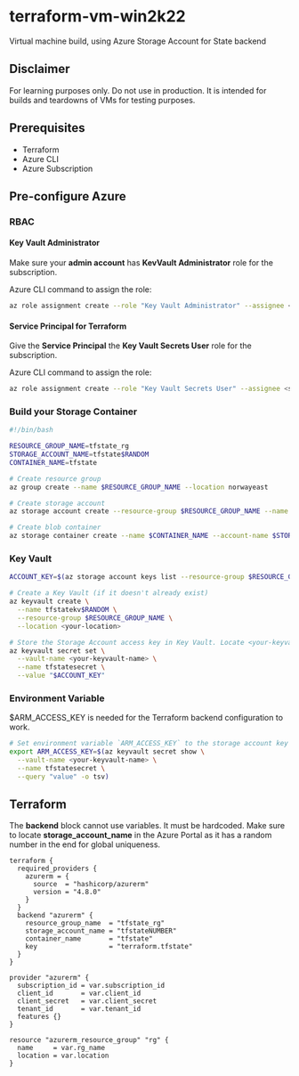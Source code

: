 # terraform-vm-win2k22

Virtual machine build, using Azure Storage Account for State backend

## Disclaimer

For learning purposes only. Do not use in production. It is intended for
builds and teardowns of VMs for testing purposes.

## Prerequisites

- Terraform
- Azure CLI
- Azure Subscription

## Pre-configure Azure

### RBAC

#### Key Vault Administrator

Make sure your **admin account** has **KevVault Administrator** role for the subscription.

Azure CLI command to assign the role:

```bash
az role assignment create --role "Key Vault Administrator" --assignee <your-email> --scope /subscriptions/<subscription-id>
```

#### Service Principal for Terraform

Give the **Service Principal** the **Key Vault Secrets User** role for the subscription.

Azure CLI command to assign the role:

```bash
az role assignment create --role "Key Vault Secrets User" --assignee <service-principal-app-id> --scope /subscriptions/<subscription-id>
```

### Build your Storage Container

```bash
#!/bin/bash

RESOURCE_GROUP_NAME=tfstate_rg
STORAGE_ACCOUNT_NAME=tfstate$RANDOM
CONTAINER_NAME=tfstate

# Create resource group
az group create --name $RESOURCE_GROUP_NAME --location norwayeast

# Create storage account
az storage account create --resource-group $RESOURCE_GROUP_NAME --name $STORAGE_ACCOUNT_NAME --sku Standard_LRS --encryption-services blob

# Create blob container
az storage container create --name $CONTAINER_NAME --account-name $STORAGE_ACCOUNT_NAME
```

### Key Vault

```bash
ACCOUNT_KEY=$(az storage account keys list --resource-group $RESOURCE_GROUP_NAME --account-name $STORAGE_ACCOUNT_NAME --query '[0].value' -o tsv)

# Create a Key Vault (if it doesn't already exist)
az keyvault create \
  --name tfstatekv$RANDOM \
  --resource-group $RESOURCE_GROUP_NAME \
  --location <your-location>

# Store the Storage Account access key in Key Vault. Locate <your-keyvault-name> from the previous command or in the Azure Portal.
az keyvault secret set \
  --vault-name <your-keyvault-name> \
  --name tfstatesecret \
  --value "$ACCOUNT_KEY"
```

### Environment Variable

$ARM_ACCESS_KEY is needed for the Terraform backend configuration to work.

```bash
# Set environment variable `ARM_ACCESS_KEY` to the storage account key secret stored in Key Vault:
export ARM_ACCESS_KEY=$(az keyvault secret show \
  --vault-name <your-keyvault-name> \
  --name tfstatesecret \
  --query "value" -o tsv)
```

## Terraform

The **backend** block cannot use variables. It must be hardcoded. Make
sure to locate **storage_account_name** in the Azure Portal as it has
a random number in the end for global uniqueness.

```hcl:highlight={10}
terraform {
  required_providers {
    azurerm = {
      source  = "hashicorp/azurerm"
      version = "4.8.0"
    }
  }
  backend "azurerm" {
    resource_group_name  = "tfstate_rg"
    storage_account_name = "tfstateNUMBER"
    container_name       = "tfstate"
    key                  = "terraform.tfstate"
  }
}

provider "azurerm" {
  subscription_id = var.subscription_id
  client_id       = var.client_id
  client_secret   = var.client_secret
  tenant_id       = var.tenant_id
  features {}
}

resource "azurerm_resource_group" "rg" {
  name     = var.rg_name
  location = var.location
}
```
